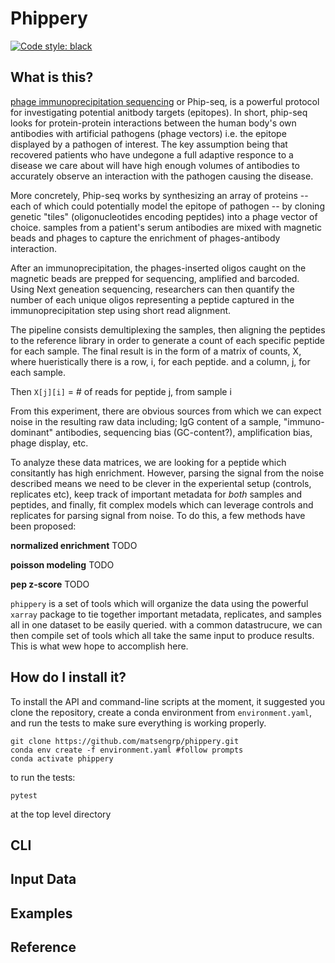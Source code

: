 # Phippery

[![Code style: black](https://img.shields.io/badge/code%20style-black-000000.svg)](https://github.com/psf/black)

## What is this?

[phage immunoprecipitation sequencing](https://www.nature.com/articles/s41596-018-0025-6)
or Phip-seq,
is a powerful protocol for investigating potential anitbody targets (epitopes).
In short, phip-seq looks for protein-protein interactions between
the human body's own antibodies with artificial pathogens (phage vectors) i.e.
the epitope displayed by a pathogen of interest.
The key assumption being that recovered patients who have
undegone a full adaptive responce to a disease we care about
will have high enough volumes of antibodies to accurately observe an
interaction with the pathogen causing the disease.

More concretely, Phip-seq works by
synthesizing an array of proteins
-- each of which could potentially model the epitope of pathogen --
by cloning genetic "tiles" (oligonucleotides encoding peptides)
into a phage vector of choice.
samples from a patient's serum antibodies are mixed with
magnetic beads and phages
to capture the enrichment of phages-antibody interaction.

After an immunoprecipitation, the phages-inserted oligos
caught on the magnetic beads are
prepped for sequencing, amplified and barcoded.
Using Next geneation sequencing,
researchers can then quantify the number of
each unique oligos representing a peptide
captured in the immunoprecipitation step using short read alignment.

The pipeline consists demultiplexing the samples,
then aligning the peptides to the reference library in order to
generate a count of each specific peptide for each sample. The final
result is in the form of a matrix of counts, X, where hueristically
there is a row, i, for each peptide.
and a column, j, for each sample.

Then `X[j][i]` = # of reads for peptide j, from sample i

From this experiment, there are obvious sources from which we can expect noise
in the resulting raw data including;
IgG content of a sample,
"immuno-dominant" antibodies,
sequencing bias (GC-content?),
amplification bias,
phage display,
etc.

To analyze these data matrices, we are looking for
a peptide which consitantly has high enrichment.
However, parsing the signal from the noise described means we need to be
clever in the experiental setup (controls, replicates etc),
keep track of important metadata
for _both_ samples and peptides,
and finally, fit complex models which can leverage controls
and replicates for parsing signal from noise. To do this, a few
methods have been proposed:

**normalized enrichment**
TODO

**poisson modeling**
TODO

**pep z-score**
TODO

`phippery` is a set of tools which will organize the data using the
powerful `xarray` package to tie together important metadata, replicates,
and samples all in one dataset to be easily queried.
with a common datastrucure, we can then compile set of tools which all
take the same input to produce results.
This is what wew hope to accomplish here.

## How do I install it?

To install the API and command-line scripts at the moment,
it suggested you clone the repository, create a conda
environment from `environment.yaml`, and run the tests to make
sure everything is working properly.

```
git clone https://github.com/matsengrp/phippery.git
conda env create -f environment.yaml #follow prompts
conda activate phippery
```

to run the tests:
```
pytest
```
at the top level directory

## CLI

## Input Data

## Examples

## Reference



